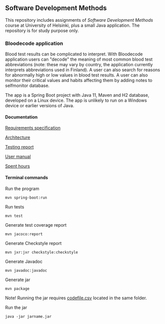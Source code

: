 ## Software Development Methods ##

This repository includes assignments of *Software Development Methods* course at University of Helsinki, plus a small Java application.
The repository is for study purpose only. 

### Bloodecode application ###

Blood test results can be complicated to interpret. With Bloodecode application users can "decode" the meaning of most common blood test abbreviations
(note: these may vary by country, the application currently interprets abbreviations used in Finland). A user can also search for reasons for abnormally
high or low values in blood test results. A user can also monitor their critical values and habits affecting them by adding notes to selfmonitor database.

The app is a Spring Boot project with Java 11, Maven and H2 database, developed on a Linux device.
The app is unlikely to run on a Windows device or earlier versions of Java.

#### Documentation ####

[Requirements specification](https://github.com/solatar/SoftwareDevelopmentMethods/blob/main/Documentation/requirementSpecification.md)

[Architecture](https://github.com/solatar/SoftwareDevelopmentMethods/blob/main/Documentation/architecture.md)

[Testing report](https://github.com/solatar/SoftwareDevelopmentMethods/blob/main/Documentation/testingReport.md)

[User manual](https://github.com/solatar/SoftwareDevelopmentMethods/blob/main/Documentation/userManual.md)

[Spent hours](https://github.com/solatar/SoftwareDevelopmentMethods/blob/main/Documentation/hours.md)

#### Terminal commands ####

Run the program
```
mvn spring-boot:run
```
Run tests
```
mvn test
```
Generate test coverage report
```
mvn jacoco:report
```
Generate Checkstyle report
```
mvn jxr:jxr checkstyle:checkstyle
```
Generate Javadoc
```
mvn javadoc:javadoc
```
Generate jar
```
mvn package
```
Note! Running the jar requires [codefile.csv](https://github.com/solasuo/SoftwareDevelopmentMethods/blob/main/Bloodecode/codefile.csv) located in the same folder. 

Run the jar
```
java -jar jarname.jar
```
